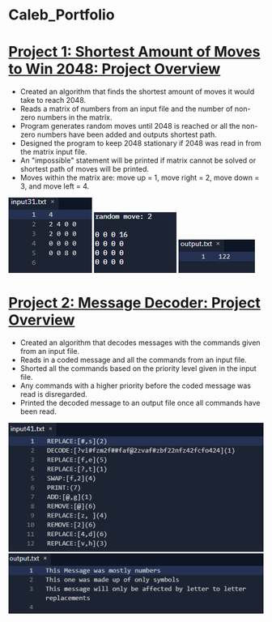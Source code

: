 # Caleb_Portfolio


# [Project 1: Shortest Amount of Moves to Win 2048: Project Overview](https://github.com/CalebBal/Shortest_Path_to_2048)
* Created an algorithm that finds the shortest amount of moves it would take to reach 2048.
* Reads a matrix of numbers from an input file and the number of non-zero numbers in the matrix.
* Program generates random moves until 2048 is reached or all the non-zero numbers have been added and outputs shortest path.
* Designed the program to keep 2048 stationary if 2048 was read in from the matrix input file.
* An "impossible" statement will be printed if matrix cannot be solved or shortest path of moves will be printed.
* Moves within the matrix are: move up = 1, move right = 2, move down = 3, and move left = 4.

![](https://github.com/CalebBal/Caleb_Portfolio/blob/main/images/Screenshot%202021-11-09%20124414.png)
![](https://github.com/CalebBal/Caleb_Portfolio/blob/main/images/Screenshot%202021-11-09%20130251.png)
![](https://github.com/CalebBal/Caleb_Portfolio/blob/main/images/Screenshot%202021-11-09%20130400.png)


# [Project 2: Message Decoder: Project Overview](https://github.com/CalebBal/Message_decoder)
* Created an algorithm that decodes messages with the commands given from an input file.
* Reads in a coded message and all the commands from an input file.
* Shorted all the commands based on the priority level given in the input file.
* Any commands with a higher priority before the coded message was read is disregarded.
* Printed the decoded message to an output file once all commands have been read.

![](https://github.com/CalebBal/Caleb_Portfolio/blob/main/images/Screenshot%202021-11-09%20112910.png)
![](https://github.com/CalebBal/Caleb_Portfolio/blob/main/images/Screenshot%202021-11-09%20112926.png)

